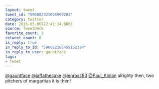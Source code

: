 ```yaml
---
layout: tweet
tweet_id: "596082321695969283"
category: twitter
date: 2015-05-06T22:41:14.000Z
source: TweetDeck
favorite_count: 3
retweet_count: 0
is_reply: true
in_reply_to_id: "596082186459152384"
in_reply_to_user: gauntface
tags:
- tweet
---
```


[@gauntface](https://twitter.com/@gauntface) [@jaffathecake](https://twitter.com/@jaffathecake) [@jenross83](https://twitter.com/@jenross83) [@Paul_Kinlan](https://twitter.com/@Paul_Kinlan) alrighty then, two pitchers of margaritas it is then!
